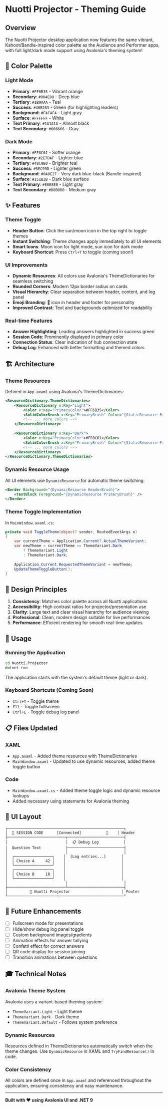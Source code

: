 # Nuotti Projector - Theming Guide

## Overview

The Nuotti Projector desktop application now features the same vibrant, Kahoot/Bandle-inspired color palette as the Audience and Performer apps, with full light/dark mode support using Avalonia's theming system!

## 🎨 Color Palette

### Light Mode
- **Primary**: `#FF6B35` - Vibrant orange
- **Secondary**: `#004E89` - Deep blue
- **Tertiary**: `#1B9AAA` - Teal
- **Success**: `#46B283` - Green (for highlighting leaders)
- **Background**: `#FAFAFA` - Light gray
- **Surface**: `#FFFFFF` - White
- **Text Primary**: `#1A1A1A` - Almost black
- **Text Secondary**: `#666666` - Gray

### Dark Mode
- **Primary**: `#FF8C61` - Softer orange
- **Secondary**: `#2E7DAF` - Lighter blue
- **Tertiary**: `#48C9B0` - Brighter teal
- **Success**: `#5EC99D` - Lighter green
- **Background**: `#0A0E27` - Very dark blue-black (Bandle-inspired)
- **Surface**: `#151B3B` - Dark blue surface
- **Text Primary**: `#E8E8E8` - Light gray
- **Text Secondary**: `#B0B0B0` - Medium gray

## ✨ Features

### Theme Toggle
- **Header Button**: Click the sun/moon icon in the top right to toggle themes
- **Instant Switching**: Theme changes apply immediately to all UI elements
- **Smart Icons**: Moon icon for light mode, sun icon for dark mode
- **Keyboard Shortcut**: Press `Ctrl+T` to toggle (coming soon!)

### UI Improvements
- **Dynamic Resources**: All colors use Avalonia's ThemeDictionaries for seamless switching
- **Rounded Corners**: Modern 12px border radius on cards
- **Visual Hierarchy**: Clear separation between header, content, and log panel
- **Emoji Branding**: 🎵 icon in header and footer for personality
- **Improved Contrast**: Text and backgrounds optimized for readability

### Real-time Features
- **Answer Highlighting**: Leading answers highlighted in success green
- **Session Code**: Prominently displayed in primary color
- **Connection Status**: Clear indication of hub connection state
- **Debug Log**: Enhanced with better formatting and themed colors

## 🏗️ Architecture

### Theme Resources
Defined in `App.axaml` using Avalonia's ThemeDictionaries:

```xml
<ResourceDictionary.ThemeDictionaries>
    <ResourceDictionary x:Key="Light">
        <Color x:Key="PrimaryColor">#FF6B35</Color>
        <SolidColorBrush x:Key="PrimaryBrush" Color="{StaticResource PrimaryColor}" />
        <!-- ... more colors -->
    </ResourceDictionary>
    
    <ResourceDictionary x:Key="Dark">
        <Color x:Key="PrimaryColor">#FF8C61</Color>
        <SolidColorBrush x:Key="PrimaryBrush" Color="{StaticResource PrimaryColor}" />
        <!-- ... more colors -->
    </ResourceDictionary>
</ResourceDictionary.ThemeDictionaries>
```

### Dynamic Resource Usage
All UI elements use `DynamicResource` for automatic theme switching:

```xml
<Border Background="{DynamicResource HeaderBrush}">
    <TextBlock Foreground="{DynamicResource PrimaryBrush}" />
</Border>
```

### Theme Toggle Implementation
In `MainWindow.axaml.cs`:

```csharp
private void ToggleTheme(object? sender, RoutedEventArgs e)
{
    var currentTheme = Application.Current?.ActualThemeVariant;
    var newTheme = currentTheme == ThemeVariant.Dark 
        ? ThemeVariant.Light 
        : ThemeVariant.Dark;
    
    Application.Current.RequestedThemeVariant = newTheme;
    UpdateThemeToggleButton();
}
```

## 🎯 Design Principles

1. **Consistency**: Matches color palette across all Nuotti applications
2. **Accessibility**: High contrast ratios for projector/presentation use
3. **Clarity**: Large text and clear visual hierarchy for audience viewing
4. **Professional**: Clean, modern design suitable for live performances
5. **Performance**: Efficient rendering for smooth real-time updates

## 🚀 Usage

### Running the Application
```bash
cd Nuotti.Projector
dotnet run
```

The application starts with the system's default theme (light or dark).

### Keyboard Shortcuts (Coming Soon)
- `Ctrl+T` - Toggle theme
- `F11` - Toggle fullscreen
- `Ctrl+L` - Toggle debug log panel

## 📋 Files Updated

### XAML
- `App.axaml` - Added theme resources with ThemeDictionaries
- `MainWindow.axaml` - Updated to use dynamic resources, added theme toggle button

### Code
- `MainWindow.axaml.cs` - Added theme toggle logic and dynamic resource lookups
- Added necessary using statements for Avalonia theming

## 🎨 UI Layout

```
┌────────────────────────────────────────────────────┐
│  🎵 SESSION CODE      [Connected]           🌙    │ Header
├──────────────────────────┬─────────────────────────┤
│                          │  📋 Debug Log           │
│  Question Text           ├─────────────────────────┤
│                          │                         │
│  ┌─────────────────┐    │  [Log entries...]       │
│  │ Choice A     42 │    │                         │
│  └─────────────────┘    │                         │
│  ┌─────────────────┐    │                         │
│  │ Choice B     18 │    │                         │
│  └─────────────────┘    │                         │
│                          │                         │
├──────────────────────────┴─────────────────────────┤
│          🎵 Nuotti Projector                       │ Footer
└────────────────────────────────────────────────────┘
```

## 🔮 Future Enhancements

- [ ] Fullscreen mode for presentations
- [ ] Hide/show debug log panel toggle
- [ ] Custom background images/gradients
- [ ] Animation effects for answer tallying
- [ ] Confetti effect for correct answers
- [ ] QR code display for session joining
- [ ] Transition animations between questions

## 🎓 Technical Notes

### Avalonia Theme System
Avalonia uses a variant-based theming system:
- `ThemeVariant.Light` - Light theme
- `ThemeVariant.Dark` - Dark theme
- `ThemeVariant.Default` - Follows system preference

### Dynamic Resources
Resources defined in ThemeDictionaries automatically switch when the theme changes. Use `DynamicResource` in XAML and `TryFindResource()` in code.

### Color Consistency
All colors are defined once in `App.axaml` and referenced throughout the application, ensuring consistency and easy maintenance.

---

**Built with ❤️ using Avalonia UI and .NET 9**

